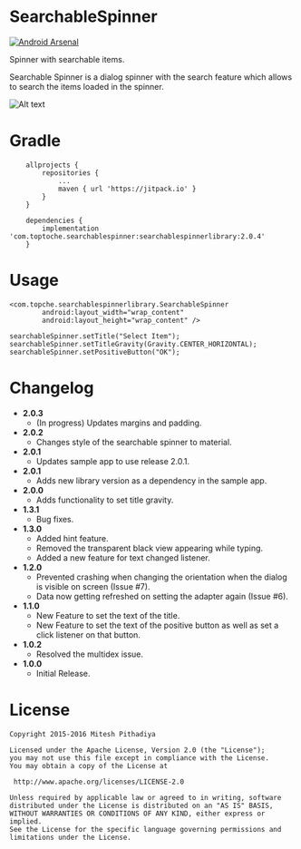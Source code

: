# SearchableSpinner 
[![Android Arsenal](https://img.shields.io/badge/Android%20Arsenal-SearchableSpinner-green.svg?style=true)](https://android-arsenal.com/details/1/3272)

Spinner with searchable items.

Searchable Spinner is a dialog spinner with the search feature which allows to search the items loaded in the spinner.

![Alt text](https://github.com/miteshpithadiya/SearchableSpinner/blob/master/searchablespinnerlibrary/src/main/res/nobleltevzwLMY47XMeditab02192016201518.gif "Searchable Spinner")

# Gradle
    	allprojects {
    		repositories {
    			...
    			maven { url 'https://jitpack.io' }
    		}
    	}

    	dependencies {
            implementation 'com.toptoche.searchablespinner:searchablespinnerlibrary:2.0.4'
        }

# Usage
    <com.topche.searchablespinnerlibrary.SearchableSpinner
            android:layout_width="wrap_content"
            android:layout_height="wrap_content" />

    searchableSpinner.setTitle("Select Item");
    searchableSpinner.setTitleGravity(Gravity.CENTER_HORIZONTAL);
    searchableSpinner.setPositiveButton("OK");
    
# Changelog
 * <b>2.0.3</b>
    * (In progress) Updates margins and padding.
 * <b>2.0.2</b>
    * Changes style of the searchable spinner to material.
 * <b>2.0.1</b>
    * Updates sample app to use release 2.0.1.
 * <b>2.0.1</b>
    * Adds new library version as a dependency in the sample app.
 * <b>2.0.0</b>
    * Adds functionality to set title gravity.
 * <b>1.3.1</b>
    * Bug fixes.
 * <b>1.3.0</b>
    * Added hint feature.
    * Removed the transparent black view appearing while typing.
    * Added a new feature for text changed listener.
 * <b>1.2.0</b>
    * Prevented crashing when changing the orientation when the dialog is visible on screen (Issue #7).
    * Data now getting refreshed on setting the adapter again (Issue #6).
 * <b>1.1.0</b>
    * New Feature to set the text of the title.
    * New Feature to set the text of the positive button as well as set a click listener on that button.
 * <b>1.0.2</b>
    * Resolved the multidex issue.
 * <b>1.0.0</b>
    * Initial Release.

# License

    Copyright 2015-2016 Mitesh Pithadiya

    Licensed under the Apache License, Version 2.0 (the "License");
    you may not use this file except in compliance with the License.
    You may obtain a copy of the License at

     http://www.apache.org/licenses/LICENSE-2.0

    Unless required by applicable law or agreed to in writing, software
    distributed under the License is distributed on an "AS IS" BASIS,
    WITHOUT WARRANTIES OR CONDITIONS OF ANY KIND, either express or implied.
    See the License for the specific language governing permissions and
    limitations under the License.
